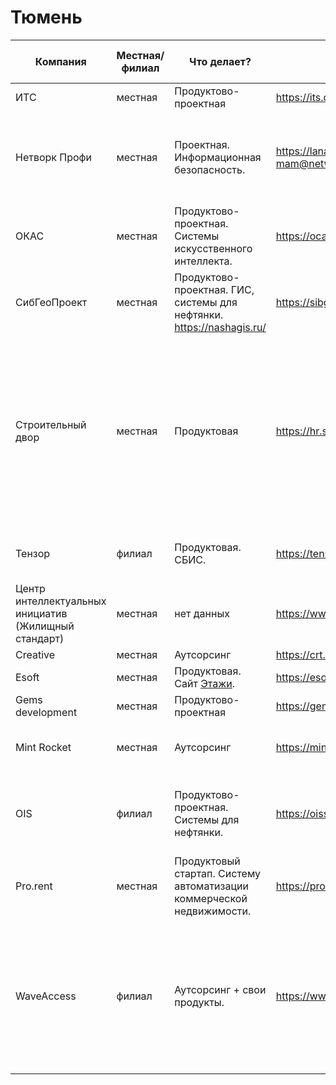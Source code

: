 # Тюмень
| Компания | Местная/филиал | Что делает? | Контакты | Кого нанимает | Какие технологии востребованы | Численность ИТ |
| ----------- | --- | --- | --- | --- | --- | --- |
| ИТС | местная | Продуктово-проектная | https://its.dev/ | нет данных | нет данных | нет данных |
| Нетворк Профи | местная | Проектная. Информационная безопасность. | https://lanagent.ru/  mam@networkprofi.ru | Frontend разработчиков, C++ программистов. Уровень: Джун, Стронг джун, миддл | Vue, Vuex, Node.js, C++ | до 20 |
| ОКАС | местная | Продуктово-проектная. Системы искусственного интеллекта. | https://ocas.ai/ | Программистов, дата инженеров | Python, Frontend, DevOps, ML/LLM, 3D | 130+ |
| СибГеоПроект | местная | Продуктово-проектная. ГИС, системы для нефтянки. https://nashagis.ru/ | https://sibgeoproject.ru/ | Джунов, мидлов. Программистов. | .NET, Typescript | 15+ |
| Строительный двор | местная | Продуктовая | https://hr.sdvor.com/all-vacancies-tmn | Программистов, DevOps, PM, Data Science инженеров, Data инженеров, Бизнес-аналитиков, Консультантов SAP, Сетевых инженеров, Специалистов ТП, Специалистов ИБ  | Python, Java, Airflow, Spark,  Kafka, SAP, Gitlab, K8s, Kotlin, Scrum  | 250+ |
| Тензор | филиал | Продуктовая. СБИС. | https://tensor.ru/ | Разработчиков, арт-директоров, UX/UI | Python, Frontend | много |
| Центр интеллектуальных инициатив (Жилищный стандарт) | местная | нет данных | https://www.it-uk.ru/ | нет данных | нет данных | нет данных |
| Creative | местная | Аутсорсинг | https://crt.team/ https://crtweb.ru/ | нет данных | нет данных | нет данных |
| Esoft | местная | Продуктовая. Сайт [Этажи](https://www.etagi.com/). | https://esoft.tech/ | нет данных | Frontend, Node.js | нет данных |
| Gems development | местная | Продуктово-проектная | https://gemsdev.ru/ | нет данных | нет данных | нет данных |
| Mint Rocket | местная | Аутсорсинг | https://mintrocket.ru | iOS, Android, Flutter, PHP, NodeJS - разработчиков | iOS, Android, Frontend | 40 |
| OIS | филиал | Продуктово-проектная. Системы для нефтянки. | https://oissolutions.net/vacancy/ | QA, разработчиков, математиков-программистов, базистов, внедренцев | .NET, React, Java | 300 |
| Pro.rent | местная | Продуктовый стартап. Систему автоматизации коммерческой недвижимости. | https://pro.rent/ | нет данных | .NET, Frontend | нет данных |
| WaveAccess | филиал | Аутсорсинг + свои продукты. | https://www.waveaccess.ru/career.aspx | Джунов, миддлов, синьёров. Разработчиков, UX/UI-дизайнеров, саппорт, аналитиков, девопсов, тимлидов, дата инженеров и сайентистов | Java, .NET, Frontend, Python, Android, iOS, Node.js, Microsoft Dynamics CRM | 350+ |
